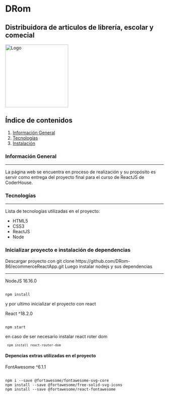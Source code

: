 <html><head><meta charset="utf-8"></head><body id="preview">
<h1 class="code-line" data-line-start=0 data-line-end=1><a id="MallTop_0"></a>DRom</h1>
<h2 class="code-line" data-line-start=1 data-line-end=2><a id="Distribuidora DRom_1"></a>Distribuidora de articulos de librería, escolar y comecial</h2>
<p class="has-line-data" data-line-start="3" data-line-end="4"><a href="#"><img src="../../assets/imgs/logo.jpg" alt="Logo" style="width: 200px; height: 200px"></img></a></p>
<h2 class="code-line" data-line-start=8 data-line-end=9><a id="ndice_de_contenidos_8"></a>Índice de contenidos</h2>
<ol>
<li class="has-line-data" data-line-start="9" data-line-end="10"><a href="#informaci%C3%B3n-general">Información General</a></li>
<li class="has-line-data" data-line-start="10" data-line-end="11"><a href="#Tecnolog%C3%ADas">Tecnologías</a></li>
<li class="has-line-data" data-line-start="11" data-line-end="12"><a href="#Instalacin_29">Instalación</a></li>
</ol>
<h3 class="code-line" data-line-start=14 data-line-end=15><a id="Informacin_General_14"></a>Información General</h3>
<hr>
<p class="has-line-data" data-line-start="16" data-line-end="17">La página web se encuentra en proceso de realización y su propósito es servir como entrega del proyecto final para el curso de ReactJS de CoderHouse.</p>
<h3 class="code-line" data-line-start=18 data-line-end=19><a id="Tecnologas_18"></a>Tecnologías</h3>
<hr>
<p class="has-line-data" data-line-start="20" data-line-end="21">Lista de tecnologías utilizadas en el proyecto:</p>
<ul>
<li class="has-line-data" data-line-start="21" data-line-end="22">HTML5</li>
<li class="has-line-data" data-line-start="22" data-line-end="23">CSS3</li>
<li class="has-line-data" data-line-start="25" data-line-end="26">ReactJS</li>
<li class="has-line-data" data-line-start="26" data-line-end="27">Node</li>
</ul>
<h3 class="code-line" data-line-start=29 data-line-end=30><a id="Instalacin_29"></a>Inicializar proyecto e instalación de dependencias</h3>
<p>Descargar proyecto con git clone https://github.com/DRom-86/ecommerceReactApp.git
Luego instalar nodejs y sus dependencias</p>
<hr>
<p class="has-line-data" data-line-start="31" data-line-end="32">NodeJS 16.16.0</p>
<pre><code class="has-line-data" data-line-start="33" data-line-end="37">
npm install
</code></pre>
<p>y por ultimo inicializar el proyecto con react</p>
<p class="has-line-data" data-line-start="31" data-line-end="32">React ^18.2.0</p>
<pre><code class="has-line-data" data-line-start="33" data-line-end="37">
npm start
</code></pre>
<p class="has-line-data" data-line-start="31" data-line-end="32">en caso de ser necesario instalar react roter dom</p>
<code><pre><code class="has-line-data" data-line-start="33" data-line-end="32"> npm install react-router-dom</code></pre></code>
<h4 class="code-line" data-line-start=29 data-line-end=30><a id="Instalacin_29">Depencias extras utilizadas en el proyecto</h4>
<p class="has-line-data" data-line-start="31" data-line-end="32">FontAwesome ^6.1.1</p>
<pre><code class="has-line-data" data-line-start="33" data-line-end="37">
npm i --save @fortawesome/fontawesome-svg-core
npm install --save @fortawesome/free-solid-svg-icons
npm install --save @fortawesome/react-fontawesome
</code></pre>

</body></html>
